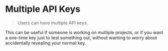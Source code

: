 # Multiple API Keys

> Users can have multiple API keys.

This can be useful if someone is working on multiple projects, or if you want a one-time key just to test something out, without wanting to worry about accidentally revealing your normal key.
